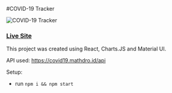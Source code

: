 #COVID-19 Tracker

![COVID-19 Tracker](https://i.ibb.co/X87BqVY/Screenshot-2020-04-13-at-10-14-58.png)

### [Live Site](https://covid19statswebsite.netlify.com/)

This project was created using React, Charts.JS and Material UI.

API used: https://covid19.mathdro.id/api

Setup:
- run ```npm i && npm start```
